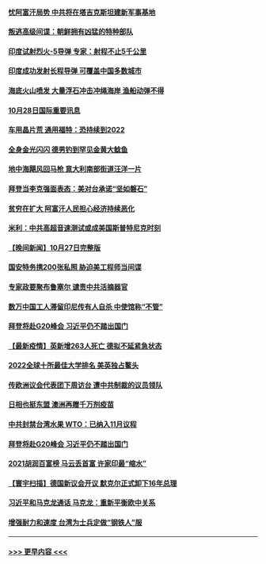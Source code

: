 #### [忧阿富汗局势 中共将在塔吉克斯坦建新军事基地](../pages/prog202/a103254461.md?t=10282101) 
#### [叛逃高级间谍：朝鲜拥有凶猛的特种部队](../pages/prog202/a103254458.md?t=10282101) 
#### [印度试射烈火-5导弹 专家：射程不止5千公里](../pages/prog202/a103254442.md?t=10282101) 
#### [印度成功发射长程导弹 可覆盖中国多数城市](../pages/prog202/a103254419.md?t=10282101) 
#### [海底火山喷发 大量浮石冲击冲绳海岸 渔船动弹不得](../pages/prog202/a103254352.md?t=10282101) 
#### [10月28日国际重要讯息](../pages/prog202/a103254357.md?t=10282101) 
#### [车用晶片荒 通用福特：恐持续到2022](../pages/prog202/a103254343.md?t=10282101) 
#### [全身金光闪闪 德男钓到罕见金黄大鲶鱼](../pages/prog202/a103254295.md?t=10282101) 
#### [地中海飓风回马枪 意大利南部街道汪洋一片](../pages/prog202/a103254239.md?t=10282101) 
#### [拜登当李克强面表态：美对台承诺“坚如磐石”](../pages/prog202/a103254216.md?t=10282101) 
#### [贫穷在扩大 阿富汗人民担心经济持续恶化](../pages/prog202/a103254082.md?t=10282101) 
#### [米利：中共高超音速测试或成美国斯普特尼克时刻](../pages/prog202/a103254053.md?t=10282101) 
#### [【晚间新闻】10月27日完整版](../pages/prog202/a103254141.md?t=10282101) 
#### [国安特务携200张私照 胁迫美工程师当间谍](../pages/prog202/a103253025.md?t=10282101) 
#### [专家政要聚布鲁塞尔 谴责中共活摘器官](../pages/prog202/a103253974.md?t=10282101) 
#### [数万中国工人滞留印尼传有人自杀 中使馆称“不管”](../pages/prog202/a103253959.md?t=10282101) 
#### [拜登将赴G20峰会 习近平仍不踏出国门](../pages/prog202/a103253997.md?t=10282101) 
#### [【最新疫情】英新增263人死亡 德拟不延紧急状态](../pages/prog202/a103253740.md?t=10282101) 
#### [2022全球十所最佳大学排名 美英独占鳌头](../pages/prog202/a103253928.md?t=10282101) 
#### [传欧洲议会代表团下周访台 遭中共制裁的议员领队](../pages/prog202/a103253698.md?t=10282101) 
#### [日相也挺东盟 澳洲再赠千万剂疫苗](../pages/prog202/a103253710.md?t=10282101) 
#### [中共封禁台湾水果 WTO：已纳入11月议程](../pages/prog202/a103253642.md?t=10282101) 
#### [拜登将赴G20峰会 习近平仍不踏出国门](../pages/prog202/a103253644.md?t=10282101) 
#### [2021胡润百富榜 马云丢首富 许家印最“缩水”](../pages/prog202/a103253655.md?t=10282101) 
#### [【寰宇扫描】德国新议会开议 默克尔正式卸下16年总理](../pages/prog202/a103253640.md?t=10282101) 
#### [习近平和马克龙通话 马克龙：重新平衡欧中关系](../pages/prog202/a103253638.md?t=10282101) 
#### [增强耐力和速度 台湾为士兵定做“钢铁人”服](../pages/prog202/a103253564.md?t=10282101) 

----
#### [ >>> 更早内容 <<< ](../indexes/prog202-earlier.md)
